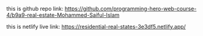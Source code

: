 this is github repo link:
https://github.com/programming-hero-web-course-4/b9a9-real-estate-Mohammed-Saiful-Islam

this is netlify live link: 
https://residential-real-states-3e3df5.netlify.app/
